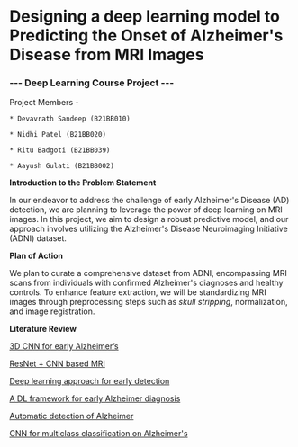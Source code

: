 # Designing a deep learning model to Predicting the Onset of Alzheimer's Disease from MRI Images
### --- Deep Learning Course Project ---
Project Members - 

    * Devavrath Sandeep (B21BB010)

    * Nidhi Patel (B21BB020)

    * Ritu Badgoti (B21BB039)

    * Aayush Gulati (B21BB002)



**Introduction to the Problem Statement**

In our endeavor to address the challenge of early Alzheimer's Disease (AD) detection, we are planning to leverage the power of deep learning on MRI images. In this project, we aim to design a robust predictive model, and our approach involves utilizing the Alzheimer's Disease Neuroimaging Initiative (ADNI) dataset.

**Plan of Action**

We plan to curate a comprehensive dataset from ADNI, encompassing MRI scans from individuals with confirmed Alzheimer's diagnoses and healthy controls. To enhance feature extraction, we will be standardizing MRI images through preprocessing steps such as _skull stripping_, normalization, and image registration.

**Literature Review**

[3D CNN for early Alzheimer’s](https://www.nature.com/articles/s41598-022-20674-x)

[ResNet + CNN based MRI](https://www.mdpi.com/2075-4426/11/9/902)

[Deep learning approach for early detection](https://link.springer.com/article/10.1007/s12559-021-09946-2)

[A DL framework for early Alzheimer diagnosis](https://link.springer.com/article/10.1007/s11042-023-15738-7)

[Automatic detection of Alzheimer](https://link.springer.com/article/10.1007/s12021-023-09625-7)

[CNN for multiclass classification on Alzheimer's ](https://www.frontiersin.org/articles/10.3389/fnagi.2022.876202/full)





